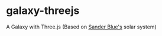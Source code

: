 # galaxy-threejs
A Galaxy with Three.js (Based on [Sander Blue's](http://sanderblue.github.io/solar-system-threejs) solar system)
